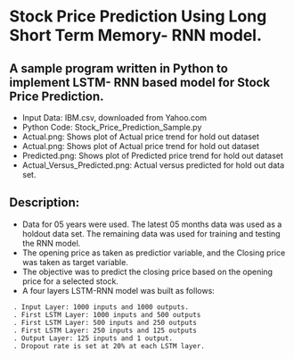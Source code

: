 # Stock Price Prediction Using Long Short Term Memory- RNN model.
## A sample program written in Python to implement LSTM- RNN based model for Stock Price Prediction.
* Input Data: IBM.csv, downloaded from Yahoo.com
* Python Code: Stock_Price_Prediction_Sample.py
* Actual.png: Shows plot of Actual price trend for hold out dataset
* Actual.png: Shows plot of Actual price trend for hold out dataset
* Predicted.png: Shows plot of Predicted price trend for hold out dataset
* Actual_Versus_Predicted.png: Actual versus predicted for hold out data set.

## Description: 
* Data for 05 years were used. The latest 05 months data was used as a holdout data set. The remaining data was used for training and testing the RNN model.
* The opening price as taken as predictior variable, and the Closing price was taken as target variable.
* The objective was to predict the closing price based on the opening price for a selected stock.
* A four layers LSTM-RNN model was built as follows:
``` 
 . Input Layer: 1000 inputs and 1000 outputs.
 . First LSTM Layer: 1000 inputs and 500 outputs
 . First LSTM Layer: 500 inputs and 250 outputs
 . First LSTM Layer: 250 inputs and 125 outputs
 . Output Layer: 125 inputs and 1 output.
 . Dropout rate is set at 20% at each LSTM layer.

```
